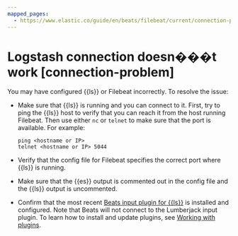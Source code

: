 ```yaml
---
mapped_pages:
  - https://www.elastic.co/guide/en/beats/filebeat/current/connection-problem.html
---
```


# Logstash connection doesn���t work [connection-problem]

You may have configured {{ls}} or Filebeat incorrectly. To resolve the issue:

* Make sure that {{ls}} is running and you can connect to it. First, try to ping the {{ls}} host to verify that you can reach it from the host running Filebeat. Then use either `nc` or `telnet` to make sure that the port is available. For example:

    ```shell
    ping <hostname or IP>
    telnet <hostname or IP> 5044
    ```

* Verify that the config file for Filebeat specifies the correct port where {{ls}} is running.
* Make sure that the {{es}} output is commented out in the config file and the {{ls}} output is uncommented.
* Confirm that the most recent [Beats input plugin for {{ls}}](logstash://docs/reference/plugins-inputs-beats.md) is installed and configured. Note that Beats will not connect to the Lumberjack input plugin. To learn how to install and update plugins, see [Working with plugins](logstash://docs/reference/working-with-plugins.md).

